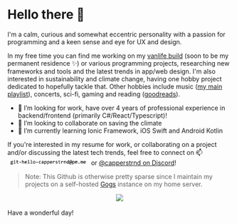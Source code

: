 # Hello there 👋

I'm a calm, curious and somewhat eccentric personality with a passion for programming and a keen sense and eye for UX and design.

In my free time you can find me working on my [vanlife build](https://instagram.com/wheeldweel) (soon to be my permanent residence ✨) or various programming projects, researching new frameworks and tools and the latest trends in app/web design. I'm also interested in sustainability and climate change, having one hobby project dedicated to hopefully tackle that. Other hobbies include music ([my main playlist](https://open.spotify.com/playlist/3UwTfkqZMLQ2Z4jJbpHwu2?si=e2b35ca587694a38)), concerts, sci-fi, gaming and reading ([goodreads](https://goodreads.com/capperstrnd)).

- 🤔 I’m looking for work, have over 4 years of professional experience in backend/frontend (primarily C#/React/Typescript)!
- 👯 I’m looking to collaborate on saving the climate
- 🌱 I’m currently learning Ionic Framework, iOS Swift and Android Kotlin

If you're interested in my resume for work, or collaborating on a project and/or discussing the latest tech trends, feel free to connect on 📫 !['robots beware - electrified postage method, ask a friend if you can't see this <3'](./assets/reachme.png) or [@capperstrnd on Discord](https://discord.com/users/capperstrnd)!

> Note: This Github is otherwise pretty sparse since I maintain my projects on a self-hosted [Gogs](https://github.com/gogs/gogs) instance on my home server.
<div align="center">

![](https://media.giphy.com/media/v1.Y2lkPTc5MGI3NjExYnFydG0yZzE0OHhoajVsbjBpbG5mcXpiem5uY2pzeDBwZTIyNGM0bSZlcD12MV9pbnRlcm5hbF9naWZfYnlfaWQmY3Q9cw/XewOYJL5Ym564knnM0/giphy.gif)

</div>

Have a wonderful day!